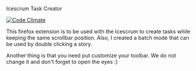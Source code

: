 Icescrum Task Creator

[![Code Climate](https://codeclimate.com/github/rlucca/itc.xpi/badges/gpa.svg)](https://codeclimate.com/github/rlucca/itc.xpi)

This firefox extension is to be used with the Icescrum to create tasks while keeping the same scrollbar position. Also, I created a batch mode that can be used by double clicking a story.

Another thing is that you need put customize your toolbar. We do not change it and don't forget to open the eyes :)
